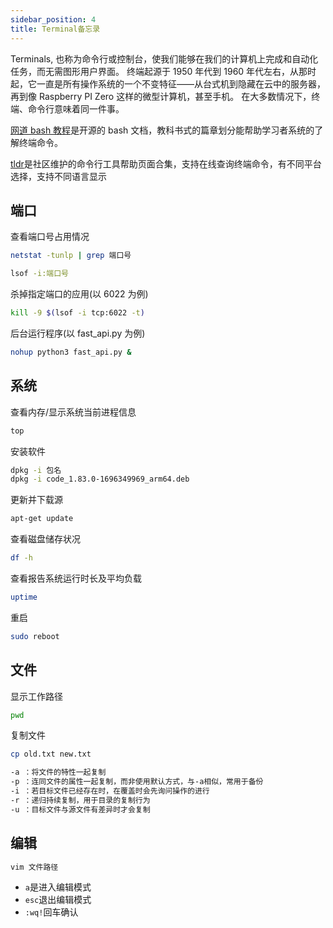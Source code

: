 ```yaml
---
sidebar_position: 4
title: Terminal备忘录
---
```


Terminals, 也称为命令行或控制台，使我们能够在我们的计算机上完成和自动化任务，而无需图形用户界面。 终端起源于 1950 年代到 1960 年代左右，从那时起，它一直是所有操作系统的一个不变特征——从台式机到隐藏在云中的服务器，再到像 Raspberry PI Zero 这样的微型计算机，甚至手机。 在大多数情况下，终端、命令行意味着同一件事。

[网道 bash 教程](https://wangdoc.com/bash/intro)是开源的 bash 文档，教科书式的篇章划分能帮助学习者系统的了解终端命令。

[tldr](https://tldr.inbrowser.app/)是社区维护的命令行工具帮助页面合集，支持在线查询终端命令，有不同平台选择，支持不同语言显示


## 端口

查看端口号占用情况

```bash showLineNumbers
netstat -tunlp | grep 端口号

lsof -i:端口号
```

杀掉指定端口的应用(以 6022 为例)

```bash showLineNumbers
kill -9 $(lsof -i tcp:6022 -t)
```

后台运行程序(以 fast_api.py 为例)

```bash showLineNumbers
nohup python3 fast_api.py &
```

## 系统

查看内存/显示系统当前进程信息

```bash showLineNumbers
top
```

安装软件

```bash showLineNumbers
dpkg -i 包名
dpkg -i code_1.83.0-1696349969_arm64.deb
```

更新并下载源

```bash showLineNumbers
apt-get update
```

查看磁盘储存状况

```bash showLineNumbers
df -h
```

查看报告系统运行时长及平均负载

```bash showLineNumbers
uptime
```

重启

```bash showLineNumbers
sudo reboot
```

## 文件

显示工作路径

```bash showLineNumbers
pwd
```

复制文件

```bash showLineNumbers
cp old.txt new.txt

-a ：将文件的特性一起复制
-p ：连同文件的属性一起复制，而非使用默认方式，与-a相似，常用于备份
-i ：若目标文件已经存在时，在覆盖时会先询问操作的进行
-r ：递归持续复制，用于目录的复制行为
-u ：目标文件与源文件有差异时才会复制
```

## 编辑

```bash showLineNumbers
vim 文件路径
```

- `a`是进入编辑模式
- `esc`退出编辑模式
- `:wq!`回车确认
